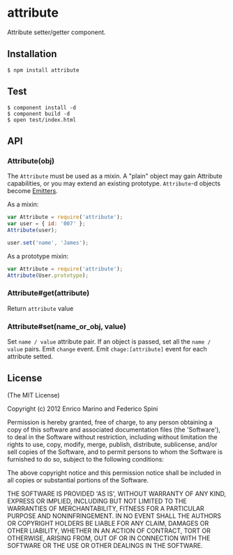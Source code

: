 # attribute

Attribute setter/getter component.

## Installation

    $ npm install attribute

## Test

    $ component install -d
    $ component build -d
    $ open test/index.html

## API

### Attribute(obj)

  The `Attribute` must be used as a mixin.
  A "plain" object may gain Attribute capabilities,
  or you may extend an existing prototype.
  `Attribute`-d objects become [Emitters](https://github.com/component/emitter).

  As a mixin:

```js
var Attribute = require('attribute');
var user = { id: '007' };
Attribute(user);

user.set('name', 'James');
```

  As a prototype mixin:

```js
var Attribute = require('attribute');
Attribute(User.prototype);
```

### Attribute#get(attribute)

  Return `attribute` value

### Attribute#set(name_or_obj, value)

  Set `name / value` attribute pair.
  If an object is passed, set all the `name / value` pairs.
  Emit `change` event.
  Emit `chage:[attribute]` event for each attribute setted.

## License

(The MIT License)

Copyright (c) 2012 Enrico Marino and Federico Spini

Permission is hereby granted, free of charge, to any person obtaining
a copy of this software and associated documentation files (the
'Software'), to deal in the Software without restriction, including
without limitation the rights to use, copy, modify, merge, publish,
distribute, sublicense, and/or sell copies of the Software, and to
permit persons to whom the Software is furnished to do so, subject to
the following conditions:

The above copyright notice and this permission notice shall be
included in all copies or substantial portions of the Software.

THE SOFTWARE IS PROVIDED 'AS IS', WITHOUT WARRANTY OF ANY KIND,
EXPRESS OR IMPLIED, INCLUDING BUT NOT LIMITED TO THE WARRANTIES OF
MERCHANTABILITY, FITNESS FOR A PARTICULAR PURPOSE AND NONINFRINGEMENT.
IN NO EVENT SHALL THE AUTHORS OR COPYRIGHT HOLDERS BE LIABLE FOR ANY
CLAIM, DAMAGES OR OTHER LIABILITY, WHETHER IN AN ACTION OF CONTRACT,
TORT OR OTHERWISE, ARISING FROM, OUT OF OR IN CONNECTION WITH THE
SOFTWARE OR THE USE OR OTHER DEALINGS IN THE SOFTWARE.
